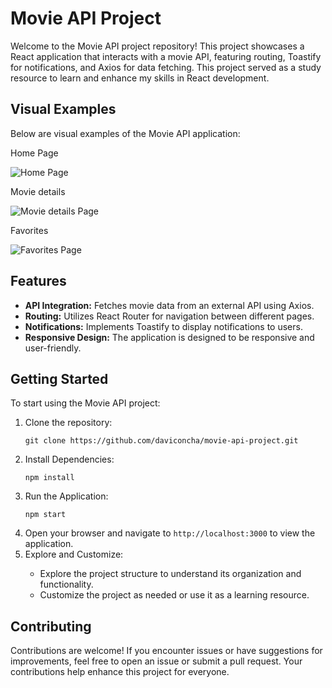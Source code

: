 <!DOCTYPE html>
<html lang="en">
<head>
    <meta charset="UTF-8">
    <meta name="viewport" content="width=device-width, initial-scale=1.0">
</head>
<body>

<h1>Movie API Project</h1>
<p>Welcome to the Movie API project repository! This project showcases a React application that interacts with a movie API, featuring routing, Toastify for notifications, and Axios for data fetching. This project served as a study resource to learn and enhance my skills in React development.</p>

<h2>Visual Examples</h2>
<p>Below are visual examples of the Movie API application:</p>

<p>Home Page</p>
<img src="https://github.com/user-attachments/assets/653c251b-92b4-46af-9e75-cbc29d56fc31" alt="Home Page">

<p>Movie details</p>
<img src="https://github.com/user-attachments/assets/2b4e36a2-1f58-4760-b439-1c5694fbbdd5" alt="Movie details Page">

<p>Favorites</p>
<img src="https://github.com/user-attachments/assets/8bf704f3-7d93-4949-836d-b0207467e512" alt="Favorites Page">


<h2>Features</h2>
<ul>
    <li><strong>API Integration:</strong> Fetches movie data from an external API using Axios.</li>
    <li><strong>Routing:</strong> Utilizes React Router for navigation between different pages.</li>
    <li><strong>Notifications:</strong> Implements Toastify to display notifications to users.</li>
    <li><strong>Responsive Design:</strong> The application is designed to be responsive and user-friendly.</li>
</ul>


<h2>Getting Started</h2>
<p>To start using the Movie API project:</p>
<ol>
    <li>Clone the repository:</li>
    <pre><code>git clone https://github.com/daviconcha/movie-api-project.git</code></pre>
    <li>Install Dependencies:</li>
    <pre><code>npm install</code></pre>
    <li>Run the Application:</li>
    <pre><code>npm start</code></pre>
    <li>Open your browser and navigate to <code>http://localhost:3000</code> to view the application.</li>
    <li>Explore and Customize:</li>
    <ul>
        <li>Explore the project structure to understand its organization and functionality.</li>
        <li>Customize the project as needed or use it as a learning resource.</li>
    </ul>
</ol>

<h2>Contributing</h2>
<p>Contributions are welcome! If you encounter issues or have suggestions for improvements, feel free to open an issue or submit a pull request. Your contributions help enhance this project for everyone.</p>

</body>
</html>
